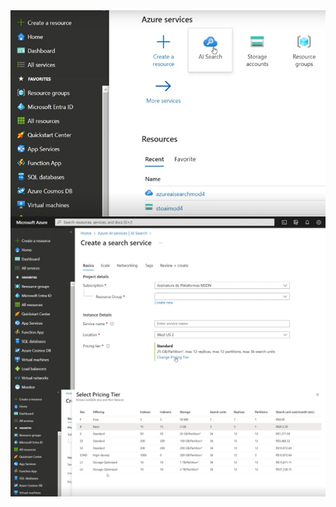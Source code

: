 
<img align="right" src="https://github.com/silvana-rozaes/DIO/blob/master/imagens/DP04%20-%20Intelig%C3%AAncia%20de%20documentos%20e%20minera%C3%A7%C3%A3o%20de%20conhecimento/01.png" width=""/>  

<img align="right" src="https://github.com/silvana-rozaes/DIO/blob/master/imagens/DP04%20-%20Intelig%C3%AAncia%20de%20documentos%20e%20minera%C3%A7%C3%A3o%20de%20conhecimento/02.png" width=""/>  

<img align="right" src="https://github.com/silvana-rozaes/DIO/blob/master/imagens/DP04%20-%20Intelig%C3%AAncia%20de%20documentos%20e%20minera%C3%A7%C3%A3o%20de%20conhecimento/03.png" width=""/>  

